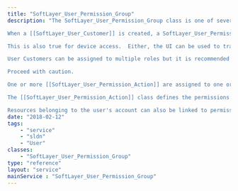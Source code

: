 ```yaml
---
title: "SoftLayer_User_Permission_Group"
description: "The SoftLayer_User_Permission_Group class is one of several classes that make up the customer permission system.  It is a role-based system that includes defined actions which can be 'grouped' together using a SoftLayer_User_Permission_Group class. These groups of actions are then used to define roles, and the roles are assigned to users.  The SoftLayer_User_Permission_Group is also used to track the resources or account devices to which a user has been granted access. The types of resources that users can be granted access is defined in [[SoftLayer_User_Permission_Resource_Type]]. 

When a [[SoftLayer_User_Customer]] is created, a SoftLayer_User_Permission_Group and SoftLayer_User_Permission_Role is created specifically for the user with a group type of SYSTEM.  When the UI is used to alter the permissions of a customer user, the actions are added or removed from this group.  The api can not be used to alter the permissions in this group.  If an account wants to create their own unique permission groups and roles, the UI can not be used to manage them. 

This is also true for device access.  Either, the UI can be used to track the devices to which users are granted access which will use the SYSTEM group, or the api can be used, making the UI information inaccurate. 

User Customers can be assigned to multiple roles but it is recommended to either use the UI for managing account users permissions or only use the api.  Mixing the two will lead to confusing results as the UI will not show any permissions assigned to a user via a customer created role/group combination. 

Proceed with caution. 

One or more [[SoftLayer_User_Permission_Action]] are assigned to one or more SoftLayer_User_Permission_Group Objects. One ore more SoftLayer_User_Permission_Group objects can be linked to a [[SoftLayer_User_Permission_Role]]. A single SoftLayer_User_Permission_Group object can be linked to multiple SoftLayer_User_Permission_Role objects. The [[SoftLayer_User_Permission_Role]] is assigned to one or more [[SoftLayer_User_Customer]]. 

The [[SoftLayer_User_Permission_Action]] class defines the permissions that are required in order for a [[SoftLayer_User_Customer]] to perform certain actions within IMS. 

Resources belonging to the user's account can also be linked to permission groups. See [[SoftLayer_User_Permission_Resource_Type]]. "
date: "2018-02-12"
tags:
    - "service"
    - "sldn"
    - "User"
classes:
    - "SoftLayer_User_Permission_Group"
type: "reference"
layout: "service"
mainService : "SoftLayer_User_Permission_Group"
---
```

